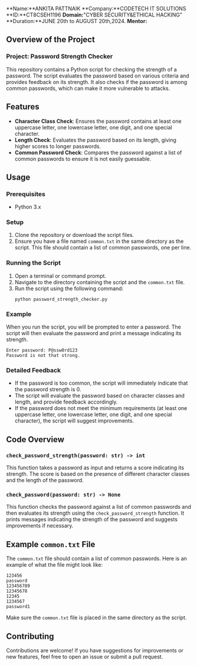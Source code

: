 **Name:**ANKITA PATTNAIK
**Company:**CODETECH IT SOLUTIONS
**ID:**CT8CSEH1196
**Domain:**"CYBER SECURITY&ETHICAL HACKING"
**Duration:**JUNE 20th to AUGUST 20th,2024.
**Mentor:**

## Overview of the Project

### Project: Password Strength Checker

This repository contains a Python script for checking the strength of a password. The script evaluates the password based on various criteria and provides feedback on its strength. It also checks if the password is among common passwords, which can make it more vulnerable to attacks.

## Features

- **Character Class Check**: Ensures the password contains at least one uppercase letter, one lowercase letter, one digit, and one special character.
- **Length Check**: Evaluates the password based on its length, giving higher scores to longer passwords.
- **Common Password Check**: Compares the password against a list of common passwords to ensure it is not easily guessable.

## Usage

### Prerequisites

- Python 3.x

### Setup

1. Clone the repository or download the script files.
2. Ensure you have a file named `common.txt` in the same directory as the script. This file should contain a list of common passwords, one per line.

### Running the Script

1. Open a terminal or command prompt.
2. Navigate to the directory containing the script and the `common.txt` file.
3. Run the script using the following command:
   ```terminal
   python password_strength_checker.py
   ```

### Example

When you run the script, you will be prompted to enter a password. The script will then evaluate the password and print a message indicating its strength.

```plaintext
Enter password: P@ssw0rd123
Password is not that strong.
```

### Detailed Feedback

- If the password is too common, the script will immediately indicate that the password strength is 0.
- The script will evaluate the password based on character classes and length, and provide feedback accordingly.
- If the password does not meet the minimum requirements (at least one uppercase letter, one lowercase letter, one digit, and one special character), the script will suggest improvements.

## Code Overview

### `check_password_strength(password: str) -> int`

This function takes a password as input and returns a score indicating its strength. The score is based on the presence of different character classes and the length of the password.

### `check_password(password: str) -> None`

This function checks the password against a list of common passwords and then evaluates its strength using the `check_password_strength` function. It prints messages indicating the strength of the password and suggests improvements if necessary.

## Example `common.txt` File

The `common.txt` file should contain a list of common passwords. Here is an example of what the file might look like:

```plaintext
123456
password
123456789
12345678
12345
1234567
password1
```

Make sure the `common.txt` file is placed in the same directory as the script.

## Contributing

Contributions are welcome! If you have suggestions for improvements or new features, feel free to open an issue or submit a pull request.

